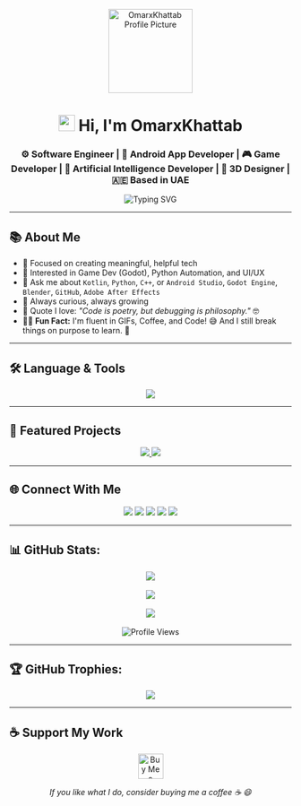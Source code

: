 <p align="center">
  <img src="https://github.com/OmarxKhattab.png?size=150" width="150" alt="OmarxKhattab Profile Picture" />
</p>

<h1 align="center"><img src="https://media.giphy.com/media/hvRJCLFzcasrR4ia7z/giphy.gif" width="29px"> Hi, I'm OmarxKhattab</h1>
<h3 align="center">⚙️ Software Engineer | 📱 Android App Developer | 🎮 Game Developer | 🤖 Artificial Intelligence Developer | 🧱 3D Designer | 🇦🇪 Based in UAE</h3>

<p align="center">
  <img src="https://readme-typing-svg.demolab.com?font=Fira+Code&size=20&pause=1000&center=true&vCenter=true&multiline=true&width=600&height=60&lines=I+code+what+I+imagine+🧠;Always+learning+💻;Open+Source+Contributor+🚀" alt="Typing SVG" />
</p>

---

## 📚 About Me

- 🎯 Focused on creating meaningful, helpful tech
- 🧩 Interested in Game Dev (Godot), Python Automation, and UI/UX  
- 💬 Ask me about `Kotlin`, `Python`, `C++`, or `Android Studio`, `Godot Engine`, `Blender`, `GitHub`, `Adobe After Effects` 
- 🌱 Always curious, always growing  
- 🧠 Quote I love: _"Code is poetry, but debugging is philosophy."_ 🤓  
- 🤹‍♂️ **Fun Fact:** I'm fluent in GIFs, Coffee, and Code! 😅 And I still break things on purpose to learn. 🤯

---

## 🛠️ Language & Tools

<p align="center">
  <img src="https://skillicons.dev/icons?i=kotlin,python,cpp,androidstudio,godot,blender,github,aftereffects" />
</p>

---

## 📂 Featured Projects

<p align="center">
  <a href="https://github.com/OmarxKhattab/Calculator">
    <img src="https://github-readme-stats.vercel.app/api/pin/?username=OmarxKhattab&repo=calculator" />
  </a>
  <a href="https://github.com/OmarxKhattab/OmarxKhattab">
    <img src="https://github-readme-stats.vercel.app/api/pin/?username=OmarxKhattab&repo=OmarxKhattab" />
  </a>
</p>

---

## 🌐 Connect With Me

<p align="center">
  <a href="mailto:omarxkhattab@gmail.com"><img src="https://img.shields.io/badge/Gmail-D14836?style=for-the-badge&logo=gmail&logoColor=white" /></a>
  <a href="mailto:Moh-leoKing@outlook.com"><img src="https://img.shields.io/badge/Outlook-0078D4?style=for-the-badge&logo=microsoft-outlook&logoColor=white" /></a>
  <a href="https://www.youtube.com/@OmarKhattab-o7t"><img src="https://img.shields.io/badge/YouTube-FF0000?style=for-the-badge&logo=youtube&logoColor=white" /></a>
  <a href="https://discord.com/users/1373379294847565866"><img src="https://img.shields.io/badge/Discord-5865F2?style=for-the-badge&logo=discord&logoColor=white" /></a>
  <a href="https://ko-fi.com/omarkhattab"><img src="https://img.shields.io/badge/Ko--fi-F16061?style=for-the-badge&logo=ko-fi&logoColor=white" /></a>
</p>

---

## 📊 GitHub Stats:

<p align="center">
  <img src="https://github-readme-streak-stats.herokuapp.com/?user=OmarxKhattab" />
  <br><br>
  <img src="https://github-readme-stats.vercel.app/api?username=OmarxKhattab" />
  <br><br>
  <img src="https://github-readme-stats.vercel.app/api/top-langs/?username=OmarxKhattab" />
  <br><br>
  <img src="https://komarev.com/ghpvc/?username=OmarxKhattab" alt="Profile Views" />
</p>

---

## 🏆 GitHub Trophies:

<p align="center">
  <img src="https://github-profile-trophy.vercel.app/?username=OmarxKhattab" />
</p>

---

## ☕ Support My Work

<p align="center">
  <a href="https://ko-fi.com/omarkhattab">
    <img src="https://cdn.ko-fi.com/cdn/kofi3.png?v=3" height="45" alt="Buy Me a Coffee" />
  </a>
</p>

<p align="center"><em>If you like what I do, consider buying me a coffee ☕ 😄</em></p>